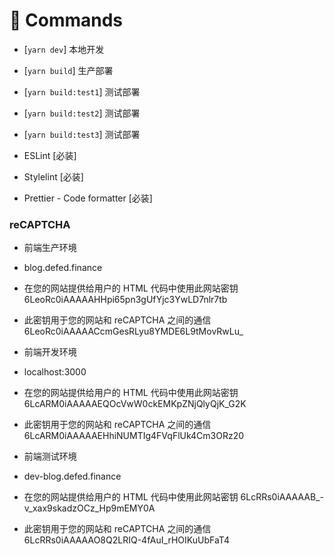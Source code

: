 # 🔨 Commands
- [`yarn dev`] 本地开发
- [`yarn build`] 生产部署
- [`yarn build:test1`] 测试部署
- [`yarn build:test2`] 测试部署
- [`yarn build:test3`] 测试部署

- ESLint [必装]
- Stylelint [必装]
- Prettier - Code formatter [必装]


### reCAPTCHA
- 前端生产环境
- blog.defed.finance
- 在您的网站提供给用户的 HTML 代码中使用此网站密钥 6LeoRc0iAAAAAHHpi65pn3gUfYjc3YwLD7nlr7tb
- 此密钥用于您的网站和 reCAPTCHA 之间的通信 6LeoRc0iAAAAACcmGesRLyu8YMDE6L9tMovRwLu_

- 前端开发环境
- localhost:3000
- 在您的网站提供给用户的 HTML 代码中使用此网站密钥 6LcARM0iAAAAAEQOcVwW0ckEMKpZNjQlyQjK_G2K
- 此密钥用于您的网站和 reCAPTCHA 之间的通信 6LcARM0iAAAAAEHhiNUMTIg4FVqFlUk4Cm3ORz20

- 前端测试环境
- dev-blog.defed.finance
- 在您的网站提供给用户的 HTML 代码中使用此网站密钥 6LcRRs0iAAAAAB_-v_xax9skadzOCz_Hp9mEMY0A
- 此密钥用于您的网站和 reCAPTCHA 之间的通信 6LcRRs0iAAAAAO8Q2LRIQ-4fAuI_rHOIKuUbFaT4

